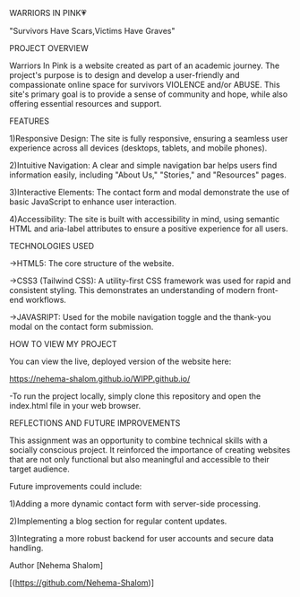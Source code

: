 WARRIORS IN PINK💗



"Survivors Have Scars,Victims Have Graves"


PROJECT OVERVIEW


Warriors In Pink is a website created as part of an academic journey. The project's purpose is to design and develop a user-friendly and compassionate online space for survivors VIOLENCE and/or ABUSE. This site's primary goal is to provide a sense of community and hope, while also offering essential resources and support.

FEATURES

1)Responsive Design: The site is fully responsive, ensuring a seamless user experience across all devices (desktops, tablets, and mobile phones).

2)Intuitive Navigation: A clear and simple navigation bar helps users find information easily, including "About Us," "Stories," and "Resources" pages.

3)Interactive Elements: The contact form and modal demonstrate the use of basic JavaScript to enhance user interaction.

4)Accessibility: The site is built with accessibility in mind, using semantic HTML and aria-label attributes to ensure a positive experience for all users.

TECHNOLOGIES USED 


->HTML5: The core structure of the website.

->CSS3 (Tailwind CSS): A utility-first CSS framework was used for rapid and consistent styling. This demonstrates an understanding of modern front-end workflows.

->JAVASRIPT: Used for the mobile navigation toggle and the thank-you modal on the contact form submission.

HOW TO VIEW MY PROJECT


You can view the live, deployed version of the website here:

https://nehema-shalom.github.io/WIPP.github.io/



-To run the project locally, simply clone this repository and open the index.html file in your web browser.

REFLECTIONS AND FUTURE IMPROVEMENTS


This assignment was an opportunity to combine technical skills with a socially conscious project. It reinforced the importance of creating websites that are not only functional but also meaningful and accessible to their target audience.

Future improvements could include:

1)Adding a more dynamic contact form with server-side processing.

2)Implementing a blog section for regular content updates.

3)Integrating a more robust backend for user accounts and secure data handling.

Author
[Nehema Shalom]

[(https://github.com/Nehema-Shalom)]

